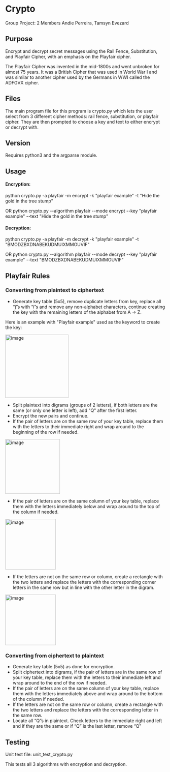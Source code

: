 # Crypto
Group Project: 2 Members
Andie Perreira, Tamsyn Evezard

## Purpose 

Encrypt and decrypt secret messages using the Rail Fence, Substitution, and Playfair Cipher, with an emphasis on the Playfair cipher.  

The Playfair Cipher was invented in the mid-1800s and went unbroken for almost 75 years.  It was a British Cipher that was used in World War I and was similar to another cipher used by the Germans in WWI called the ADFGVX cipher.

## Files

The main program file for this program is crypto.py which lets the user select from 3 different cipher methods: rail fence, substitution, or playfair cipher.  They are then prompted to choose a key and text to either encrypt or decrypt with.

## Version

Requires python3 and the argparse module.

## Usage
#### Encryption:
python crypto.py -a playfair -m encrypt -k "playfair example" -t "Hide the gold in the tree stump"
   
OR
python crypto.py --algorithm playfair --mode encrypt --key "playfair example" --text "Hide the gold in the tree stump"

#### Decryption:
python crypto.py -a playfair -m decrypt -k "playfair example" -t "BMODZBXDNABEKUDMUIXMMOUVIF" 
    
OR
python crypto.py --algorithm playfair --mode decrypt --key "playfair example" --text "BMODZBXDNABEKUDMUIXMMOUVIF" 

## Playfair Rules

### Converting from plaintext to ciphertext
- Generate key table (5x5), remove duplicate letters from key, replace all “j”s with “i”s and remove any non-alphabet characters, continue creating the key with the remaining letters of the alphabet from A -> Z.

Here is an example with "Playfair example" used as the keyword to create the key:

<img width="199" alt="image" src="https://github.com/TamsynE/Crypto/assets/93171379/4eca6527-4753-4120-90f2-d20667a86484">


- Split plaintext into digrams (groups of 2 letters), if both letters are the same (or only one letter is left), add "Q" after the first letter.
- Encrypt the new pairs and continue.
- If the pair of letters are on the same row of your key table, replace them with the letters to their immediate right and wrap around to the beginning of the row if needed.

<img width="172" alt="image" src="https://github.com/TamsynE/Crypto/assets/93171379/be5d08fb-ee06-425b-ab0d-ab09c0bfc3ad">


- If the pair of letters are on the same column of your key table, replace them with the letters immediately below and wrap around to the top of the column if needed.

<img width="159" alt="image" src="https://github.com/TamsynE/Crypto/assets/93171379/2da2ba42-3e17-40b6-b9c7-ec8da61b0453">


- If the letters are not on the same row or column, create a rectangle with the two letters and replace the letters with the corresponding corner letters in the same row but in line with the other letter in the digram.

<img width="159" alt="image" src="https://github.com/TamsynE/Crypto/assets/93171379/6f9b94fe-4ef6-4d95-a4f0-c0961cca7952">


  
### Converting from ciphertext to plaintext

- Generate key table (5x5) as done for encryption.
- Split ciphertext into digrams, if the pair of letters are in the same row of your key table, replace them with the letters to their immediate left and wrap around to the end of the row if needed.
- If the pair of letters are on the same column of your key table, replace them with the letters immediately above and wrap around to the bottom of the column if needed.
- If the letters are not on the same row or column, create a rectangle with the two letters and replace the letters with the corresponding letter in the same row.
- Locate all “Q”s in plaintext.  Check letters to the immediate right and left and if they are the same or if “Q” is the last letter, remove “Q”
    
## Testing

Unit test file: unit_test_crypto.py

This tests all 3 algorithms with encryption and decryption.
